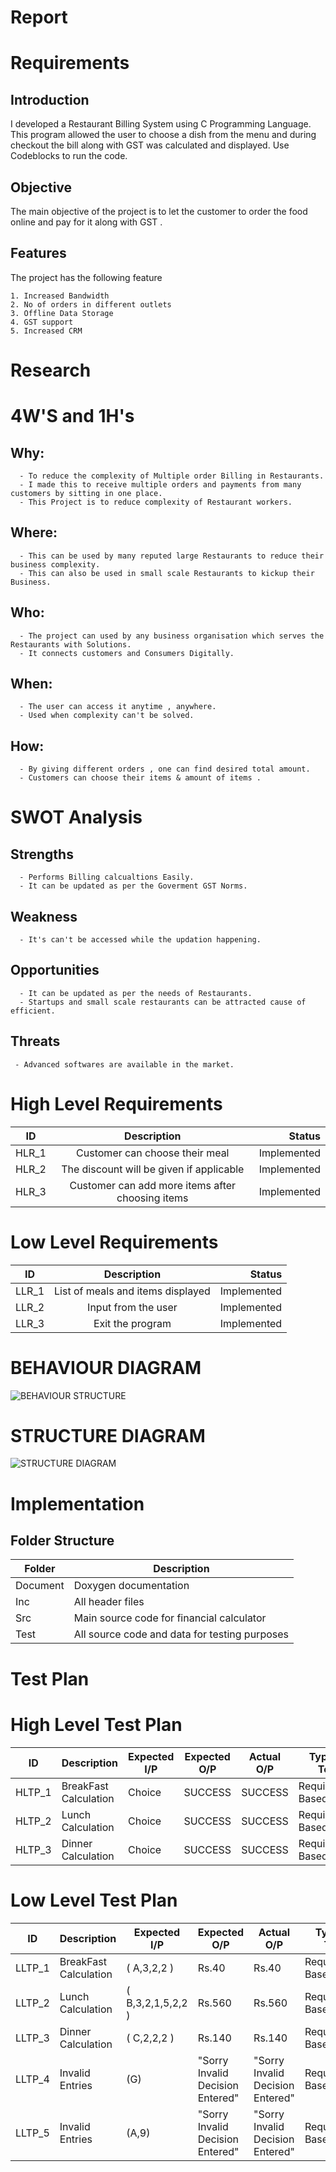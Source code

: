 # Report

# Requirements
## Introduction
   I developed a Restaurant Billing System using C Programming Language. This program allowed the user to choose a dish from the menu and during checkout the bill along with GST was calculated and displayed. Use Codeblocks to run the code.
## Objective
   The main objective of the project is to let the customer to order the food online and pay for it along with GST .
## Features
   The project has the following feature
   
    1. Increased Bandwidth
    2. No of orders in different outlets
    3. Offline Data Storage
    4. GST support 
    5. Increased CRM
 # Research 
 # 4W'S and 1H's
  ## Why:
      - To reduce the complexity of Multiple order Billing in Restaurants.
      - I made this to receive multiple orders and payments from many customers by sitting in one place.
      - This Project is to reduce complexity of Restaurant workers.
  ## Where:
      - This can be used by many reputed large Restaurants to reduce their business complexity.
      - This can also be used in small scale Restaurants to kickup their Business.
  ## Who:
      - The project can used by any business organisation which serves the Restaurants with Solutions.
      - It connects customers and Consumers Digitally.
  ## When:
      - The user can access it anytime , anywhere.
      - Used when complexity can't be solved.
  ## How: 
      - By giving different orders , one can find desired total amount.
      - Customers can choose their items & amount of items .
 # SWOT Analysis
  ## Strengths
      - Performs Billing calcualtions Easily.
      - It can be updated as per the Goverment GST Norms.
 ## Weakness
      - It's can't be accessed while the updation happening.
 ## Opportunities
      - It can be updated as per the needs of Restaurants.
      - Startups and small scale restaurants can be attracted cause of efficient.
 ## Threats
     - Advanced softwares are available in the market.
 # High Level Requirements
 
   | ID   |      Description     |  Status |
|----------|:-------------:|------:|
| HLR_1 |  Customer can choose their meal | Implemented  |
| HLR_2 |  The discount will be given if applicable  | Implemented  |
| HLR_3 |   Customer can add more items after choosing items   | Implemented  |
 # Low Level Requirements
 
 
  | ID   |      Description     |  Status |
|----------|:-------------:|------:|
| LLR_1 |  List of meals and items displayed | Implemented  |
| LLR_2 |  Input from the user  | Implemented  |
| LLR_3 |  Exit the program  | Implemented  |

# BEHAVIOUR DIAGRAM
![BEHAVIOUR STRUCTURE](https://user-images.githubusercontent.com/94180547/142774413-4c424528-34bb-46fe-9e21-b8da5dd6f52d.jpg)

# STRUCTURE DIAGRAM
![STRUCTURE DIAGRAM](https://user-images.githubusercontent.com/94180547/142774933-d4b47953-b9ef-4600-adea-c05e47a7f5c3.jpg)

# Implementation

## Folder Structure

| Folder |	Description |
|----|----|
Document |	Doxygen documentation
Inc	| All header files
Src |	Main source code for financial calculator
Test |	All source code and data for testing purposes

# Test Plan

# High Level Test Plan
| ID | Description | Expected I/P | Expected O/P | Actual O/P | Type Of Test |
|---|---|---|---|---|---|
| HLTP_1 | BreakFast Calculation | Choice | SUCCESS | SUCCESS | Requirement Based |
| HLTP_2 | Lunch Calculation | Choice | SUCCESS | SUCCESS | Requirement Based |
| HLTP_3 | Dinner Calculation | Choice | SUCCESS | SUCCESS | Requirement Based |


# Low Level Test Plan
| ID | Description | Expected I/P | Expected O/P | Actual O/P | Type Of Test |
|---|---|---|---|---|---|
| LLTP_1 | BreakFast Calculation | ( A,3,2,2 ) | Rs.40 | Rs.40 | Requirement Based |
| LLTP_2 | Lunch Calculation | ( B,3,2,1,5,2,2 ) | Rs.560 | Rs.560 | Requirement Based |
| LLTP_3 | Dinner Calculation | ( C,2,2,2 ) | Rs.140 | Rs.140 | Requirement Based |
| LLTP_4 | Invalid Entries | (G) | "Sorry Invalid Decision Entered" | "Sorry Invalid Decision Entered"| Requirement Based |
| LLTP_5 | Invalid Entries | (A,9) | "Sorry Invalid Decision Entered" | "Sorry Invalid Decision Entered"| Requirement Based |
